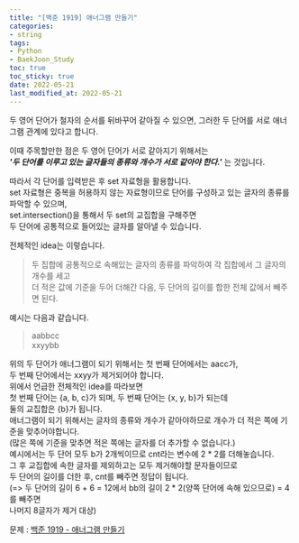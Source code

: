 ```yaml
---
title: "[백준 1919] 애너그램 만들기"
categories: 
- string
tags:
- Python
- BaekJoon_Study
toc: true
toc_sticky: true
date: 2022-05-21
last_modified_at: 2022-05-21
---
```


두 영어 단어가 철자의 순서를 뒤바꾸어 같아질 수 있으면, 그러한 두 단어를 서로 애너그램 관계에 있다고 합니다.

이때 주목할만한 점은 두 영어 단어가 서로 같아지기 위해서는  
**_'두 단어를 이루고 있는 글자들의 종류와 개수가 서로 같아야 한다.'_** 는 것입니다.  

따라서 각 단어를 입력받은 후 set 자료형을 활용합니다.  
set 자료형은 중복을 허용하지 않는 자료형이므로 단어를 구성하고 있는 글자의 종류를 파악할 수 있으며,  
set.intersection()을 통해서 두 set의 교집합을 구해주면  
두 단어에 공통적으로 들어있는 글자를 알아낼 수 있습니다.  

전체적인 idea는 이렇습니다.  
>두 집합에 공통적으로 속해있는 글자의 종류를 파악하여 각 집합에서 그 글자의 개수를 세고   
더 적은 값에 기준을 두어 더해간 다음, 두 단어의 길이를 합한 전체 값에서 빼주면 된다.  

예시는 다음과 같습니다.
>aabbcc  
xxyybb  

위의 두 단어가 애너그램이 되기 위해서는 첫 번째 단어에서는 aacc가,  
두 번째 단어에서는 xxyy가 제거되어야 합니다.  
위에서 언급한 전체적인 idea를 따라보면  
첫 번째 단어는 {a, b, c}가 되며, 두 번째 단어는 {x, y, b}가 되는데  
둘의 교집합은 {b}가 됩니다.  
애너그램이 되기 위해서는 글자의 종류와 개수가 같아야하므로 개수가 더 적은 쪽에 기준을 맞추어야합니다.  
(많은 쪽에 기준을 맞추면 적은 쪽에는 글자를 더 추가할 수 없습니다.)  
예시에서는 두 단어 모두 b가 2개씩이므로 cnt라는 변수에 2 * 2를 더해놓습니다.  
그 후 교집합에 속한 글자를 제외하고는 모두 제거해야할 문자들이므로  
두 단어의 길이를 더한 후, cnt를 빼주면 정답이 됩니다.  
(=> 두 단어의 길이 6 + 6 = 12에서 bb의 길이 2 * 2(양쪽 단어에 속해 있으므로) = 4를 빼주면  
나머지 8글자가 제거 대상)  

문제 : [백준 1919 - 애너그램 만들기](https://www.acmicpc.net/problem/1919)

<script src="https://gist.github.com/Ryumaker/398bc72d23c889a3b75d87886fe6d34f.js"></script>


